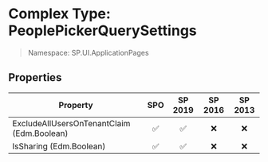 # Complex Type: PeoplePickerQuerySettings

> Namespace: SP.UI.ApplicationPages

## Properties

Property | SPO | SP 2019 | SP 2016 | SP 2013
----------|:---:|:-------:|:-------:|:-------:
ExcludeAllUsersOnTenantClaim (Edm.Boolean) | ✅ | ✅ | ❌ | ❌
IsSharing (Edm.Boolean) | ✅ | ✅ | ❌ | ❌